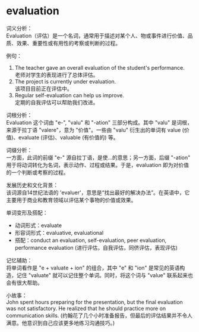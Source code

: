 # evaluation

词义分析：  
Evaluation（评估）是一个名词，通常用于描述对某个人、物或事件进行价值、品质、效果、重要性或有用性的考察或判断的过程。

  

例句：

  

1.  The teacher gave an overall evaluation of the student's performance.  
    老师对学生的表现进行了总体评估。
2.  The project is currently under evaluation.  
    该项目目前正在评估中。
3.  Regular self-evaluation can help us improve.  
    定期的自我评估可以帮助我们改进。

  

词根分析：  
Evaluation 这个词由 "e-", "valu" 和 "-ation" 三部分构成。其中 "valu" 是词根，来源于拉丁语 "valere"，意为 "价值"。一些由 "valu" 衍生出的单词有 value (价值)、evaluate (评估)、valuable (有价值的) 等。

  

词缀分析：  
一方面，此词的前缀 "e-" 源自拉丁语，是使…的意思；另一方面，后缀 "-ation" 用于将动词转化为名词，表示动作、过程或结果。于是，evaluation 即为对价值的一个判断或考察的过程。

  

发展历史和文化背景：  
该词源自14世纪法语的 'evaluer'，意思是“找出最好的解决办法”。在英语中，它主要用于商业和教育领域以评估某个事物的价值或效果。

  

单词变形及搭配：

  

*   动词形式：evaluate
*   形容词形式：evaluative, evaluational
*   搭配：conduct an evaluation, self-evaluation, peer evaluation, performance evaluation (进行评估，自我评估，同侪评估，表现评估)

  

记忆辅助：  
将单词看作是 "e + valuate + ion" 的组合，其中 "e" 和 "ion" 是常见的英语构造，记住 "valuate" 就可以记住整个单词。同时，将这个词与 "value" 联系起来也会有很大帮助。

  

小故事：  
John spent hours preparing for the presentation, but the final evaluation was not satisfactory. He realized that he should practice more on communication skills. (约翰花了几个小时准备报告，但最后的评估结果并不令人满意。他意识到自己应该更多地练习沟通技巧。)
